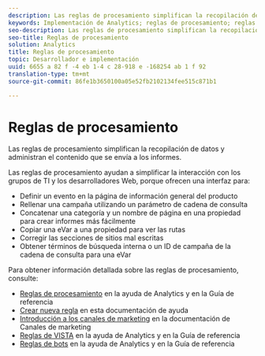 ```yaml
---
description: Las reglas de procesamiento simplifican la recopilación de datos y administran el contenido que se envía a los informes.
keywords: Implementación de Analytics; reglas de procesamiento; reglas
seo-description: Las reglas de procesamiento simplifican la recopilación de datos y administran el contenido que se envía a los informes.
seo-title: Reglas de procesamiento
solution: Analytics
title: Reglas de procesamiento
topic: Desarrollador e implementación
uuid: 6655 a 82 f -4 eb 1-4 c 28-918 e -168254 ab 1 f 92
translation-type: tm+mt
source-git-commit: 86fe1b3650100a05e52fb2102134fee515c871b1

---
```



# Reglas de procesamiento

Las reglas de procesamiento simplifican la recopilación de datos y administran el contenido que se envía a los informes.

Las reglas de procesamiento ayudan a simplificar la interacción con los grupos de TI y los desarrolladores Web, porque ofrecen una interfaz para:

* Definir un evento en la página de información general del producto
* Rellenar una campaña utilizando un parámetro de cadena de consulta
* Concatenar una categoría y un nombre de página en una propiedad para crear informes más fácilmente
* Copiar una eVar a una propiedad para ver las rutas
* Corregir las secciones de sitios mal escritas
* Obtener términos de búsqueda interna o un ID de campaña de la cadena de consulta para una eVar

Para obtener información detallada sobre las reglas de procesamiento, consulte:

* [Reglas de procesamiento](https://marketing.adobe.com/resources/help/en_US/reference/processing_rules.html) en la ayuda de Analytics y en la Guía de referencia
* [Crear nueva regla](../../implement/c-implement-with-dtm/c-rules/t-rules-create.md#task_B7FB5ED415AF430C952265AC2835C0DB) en esta documentación de ayuda
* [Introducción a los canales de marketing](https://marketing.adobe.com/resources/help/en_US/mchannel/c_getting_started_mchannel.html) en la documentación de Canales de marketing
* [Reglas de VISTA](https://marketing.adobe.com/resources/help/en_US/reference/VISTA.html) en la ayuda de Analytics y en la Guía de referencia
* [Reglas de bots](https://marketing.adobe.com/resources/help/en_US/reference/bot_rules.html) en la ayuda de Analytics y en la Guía de referencia

